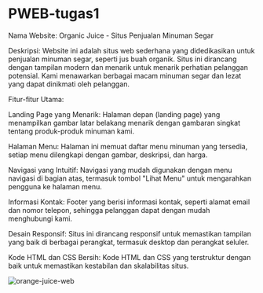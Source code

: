 # PWEB-tugas1

Nama Website: Organic Juice - Situs Penjualan Minuman Segar

Deskripsi:
Website ini adalah situs web sederhana yang didedikasikan untuk penjualan minuman segar, seperti jus buah organik. Situs ini dirancang dengan tampilan modern dan menarik untuk menarik perhatian pelanggan potensial. Kami menawarkan berbagai macam minuman segar dan lezat yang dapat dinikmati oleh pelanggan.

Fitur-fitur Utama:

Landing Page yang Menarik: Halaman depan (landing page) yang menampilkan gambar latar belakang menarik dengan gambaran singkat tentang produk-produk minuman kami.

Halaman Menu: Halaman ini memuat daftar menu minuman yang tersedia, setiap menu dilengkapi dengan gambar, deskripsi, dan harga.

Navigasi yang Intuitif: Navigasi yang mudah digunakan dengan menu navigasi di bagian atas, termasuk tombol "Lihat Menu" untuk mengarahkan pengguna ke halaman menu.

Informasi Kontak: Footer yang berisi informasi kontak, seperti alamat email dan nomor telepon, sehingga pelanggan dapat dengan mudah menghubungi kami.

Desain Responsif: Situs ini dirancang responsif untuk memastikan tampilan yang baik di berbagai perangkat, termasuk desktop dan perangkat seluler.

Kode HTML dan CSS Bersih: Kode HTML dan CSS yang terstruktur dengan baik untuk memastikan kestabilan dan skalabilitas situs.

![orange-juice-web](https://github.com/RuleLuluDamara/PWEB-tugas1/assets/105763198/fa386529-0679-429f-8e14-cfaf00907aa3)
